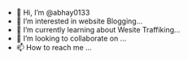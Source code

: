 - 👋 Hi, I’m @abhay0133
- 👀 I’m interested in website Blogging...
- 🌱 I’m currently learning about Wesite Traffiking...
- 💞️ I’m looking to collaborate on ...
- 📫 How to reach me ...

<!---
abhay0133/abhay0133 is a ✨ special ✨ repository because its `README.md` (this file) appears on your GitHub profile.
You can click the Preview link to take a look at your changes.
--->
